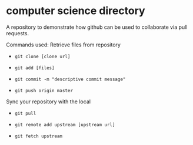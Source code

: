 # computer science directory

A repository to demonstrate how github can be used to collaborate via pull requests.

Commands used:
Retrieve files from repository
* `git clone [clone url]`


* `git add [files]`
* `git commit -m "descriptive commit message"`
* `git push origin master`

Sync your repository with the local
* `git pull`

* `git remote add upstream [upstream url]`
* `git fetch upstream`

